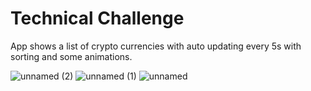 # Technical Challenge

App shows a list of crypto currencies with auto updating every 5s with sorting and some animations.

![unnamed (2)](https://user-images.githubusercontent.com/7223498/200136450-e6fe1bd8-725a-4c83-b978-f9b13b83a5ae.jpg)
![unnamed (1)](https://user-images.githubusercontent.com/7223498/200136453-22077c94-9abe-4745-a652-18c64aa32722.jpg)
![unnamed](https://user-images.githubusercontent.com/7223498/200136452-002ef375-8d34-4d64-b502-0d2a0f010f99.jpg)
